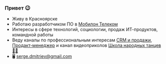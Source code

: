 ### Привет 😉

- Живу в Красноярске
- Работаю разработчиком ПО в [Мобилон Телеком](https://mobilon.ru)
- Интересы в сфере технологий, социологии, продаж ИТ-продуктов, командной работы
- Веду каналы по профессиональным интересам [CRM и продажи](https://t.me/crm4sales), [Продакт-менеджер](https://t.me/productmanagerchat) и канал видеоприколов [Школа народных танцев💃🕺](https://t.me/chikdances)
- 🖥 [serge.dmitriev@gmail.com](mailto:serge.dmitriev@gmail.com)
